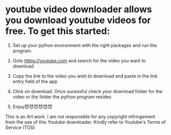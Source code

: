 # youtube video downloader allows you download youtube videos for free. To get this started: 

1. Set up your python environment with the right packages and run the program.

2. Goto https://youtube.com and search for the video you want to download

3. Copy the link to the video you wish to download and paste in the link entry field of the app

4. Click on download. Once sucessful check your download folder for the video or the folder the python program resides

5. Enjoy😈😈😈😈😈😈

This is an Art work. I am not responsible for any copyright infringement from the use of this Youtube downloader.
Kindly refer to Youtube's Terms of Service (TOS)
